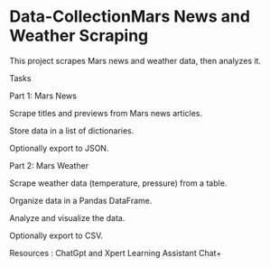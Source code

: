 # Data-CollectionMars News and Weather Scraping



This project scrapes Mars news and weather data, then analyzes it.




Tasks


Part 1: Mars News


Scrape titles and previews from Mars news articles.


Store data in a list of dictionaries.


Optionally export to JSON.


Part 2: Mars Weather


Scrape weather data (temperature, pressure) from a table.


Organize data in a Pandas DataFrame.


Analyze and visualize the data.


Optionally export to CSV.



Resources : ChatGpt and Xpert Learning Assistant Chat+
